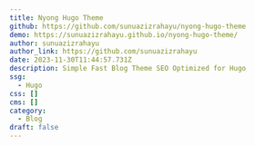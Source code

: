 ```yaml
---
title: Nyong Hugo Theme
github: https://github.com/sunuazizrahayu/nyong-hugo-theme
demo: https://sunuazizrahayu.github.io/nyong-hugo-theme/
author: sunuazizrahayu
author_link: https://github.com/sunuazizrahayu
date: 2023-11-30T11:44:57.731Z
description: Simple Fast Blog Theme SEO Optimized for Hugo
ssg:
  - Hugo
css: []
cms: []
category:
  - Blog
draft: false
---
```

